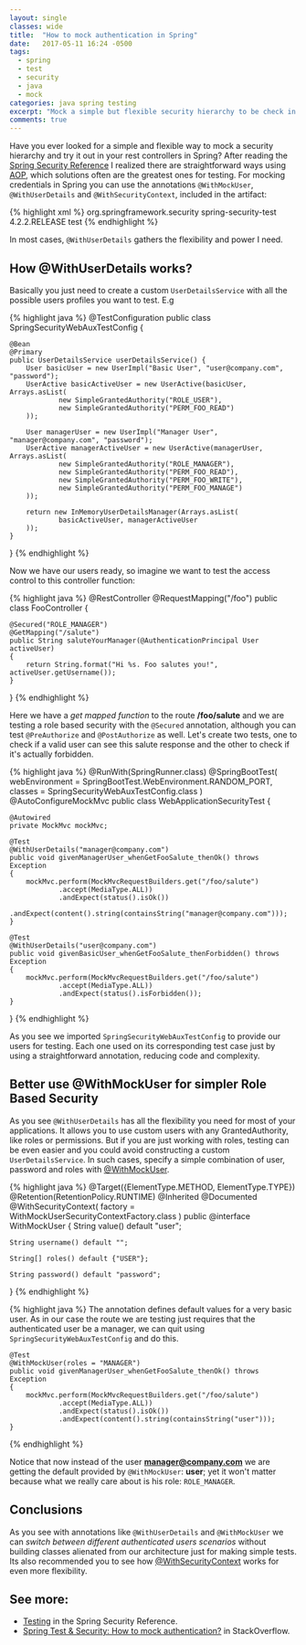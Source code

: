```yaml
---
layout: single
classes: wide
title:  "How to mock authentication in Spring"
date:   2017-05-11 16:24 -0500
tags:
  - spring
  - test
  - security
  - java
  - mock
categories: java spring testing 
excerpt: "Mock a simple but flexible security hierarchy to be check in calls to Rest Controllers"
comments: true
---
```

Have you ever looked for a simple and flexible way to mock a security hierarchy and try it out in your rest controllers in Spring? After reading the [Spring Security Reference][1] I realized there are straightforward ways using [AOP](https://docs.spring.io/spring/docs/4.3.x/spring-framework-reference/html/aop.html), which solutions often are the greatest ones for testing. For mocking credentials in Spring you can use the annotations `@WithMockUser`, `@WithUserDetails` and `@WithSecurityContext`, included in the artifact:

{% highlight xml %}
<dependency>
    <groupId>org.springframework.security</groupId>
    <artifactId>spring-security-test</artifactId>
    <version>4.2.2.RELEASE</version>
    <scope>test</scope>
</dependency>
{% endhighlight %}

In most cases, `@WithUserDetails` gathers the flexibility and power I need.

## How @WithUserDetails works?
Basically you just need to create a custom `UserDetailsService` with all the possible users profiles you want to test. E.g

{% highlight java %}
@TestConfiguration
public class SpringSecurityWebAuxTestConfig {

    @Bean
    @Primary
    public UserDetailsService userDetailsService() {
        User basicUser = new UserImpl("Basic User", "user@company.com", "password");
        UserActive basicActiveUser = new UserActive(basicUser, Arrays.asList(
                new SimpleGrantedAuthority("ROLE_USER"),
                new SimpleGrantedAuthority("PERM_FOO_READ")
        ));

        User managerUser = new UserImpl("Manager User", "manager@company.com", "password");
        UserActive managerActiveUser = new UserActive(managerUser, Arrays.asList(
                new SimpleGrantedAuthority("ROLE_MANAGER"),
                new SimpleGrantedAuthority("PERM_FOO_READ"),
                new SimpleGrantedAuthority("PERM_FOO_WRITE"),
                new SimpleGrantedAuthority("PERM_FOO_MANAGE")
        ));

        return new InMemoryUserDetailsManager(Arrays.asList(
                basicActiveUser, managerActiveUser
        ));
    }
}
{% endhighlight %}

Now we have our users ready, so imagine we want to test the access control to this controller function:

{% highlight java %}
@RestController
@RequestMapping("/foo")
public class FooController {

    @Secured("ROLE_MANAGER")
    @GetMapping("/salute")
    public String saluteYourManager(@AuthenticationPrincipal User activeUser)
    {
        return String.format("Hi %s. Foo salutes you!", activeUser.getUsername());
    }
}
{% endhighlight %}

Here we have a *get mapped function* to the route **/foo/salute** and we are testing a role based security with the `@Secured` annotation, although you can test `@PreAuthorize` and `@PostAuthorize` as well.
Let's create two tests, one to check if a valid user can see this salute response and the other to check if it's actually forbidden.

{% highlight java %}
@RunWith(SpringRunner.class)
@SpringBootTest(
        webEnvironment = SpringBootTest.WebEnvironment.RANDOM_PORT,
        classes = SpringSecurityWebAuxTestConfig.class
)
@AutoConfigureMockMvc
public class WebApplicationSecurityTest {

    @Autowired
    private MockMvc mockMvc;

    @Test
    @WithUserDetails("manager@company.com")
    public void givenManagerUser_whenGetFooSalute_thenOk() throws Exception
    {
        mockMvc.perform(MockMvcRequestBuilders.get("/foo/salute")
                .accept(MediaType.ALL))
                .andExpect(status().isOk())
                .andExpect(content().string(containsString("manager@company.com")));
    }

    @Test
    @WithUserDetails("user@company.com")
    public void givenBasicUser_whenGetFooSalute_thenForbidden() throws Exception
    {
        mockMvc.perform(MockMvcRequestBuilders.get("/foo/salute")
                .accept(MediaType.ALL))
                .andExpect(status().isForbidden());
    }
}
{% endhighlight %}

As you see we imported `SpringSecurityWebAuxTestConfig` to provide our users for testing. Each one used on its corresponding test case just by using a straightforward annotation, reducing code and complexity.

## Better use @WithMockUser for simpler Role Based Security

As you see `@WithUserDetails` has all the flexibility you need for most of your applications. It allows you to use custom users with any GrantedAuthority, like roles or permissions. But if you are just working with roles, testing can be even easier and you could avoid constructing a custom `UserDetailsService`. In such cases, specify a simple combination of user, password and roles with [@WithMockUser][2]. 

{% highlight java %}
@Target({ElementType.METHOD, ElementType.TYPE})
@Retention(RetentionPolicy.RUNTIME)
@Inherited
@Documented
@WithSecurityContext(
    factory = WithMockUserSecurityContextFactory.class
)
public @interface WithMockUser {
    String value() default "user";

    String username() default "";

    String[] roles() default {"USER"};

    String password() default "password";
}
{% endhighlight %}

{% highlight java %}
The annotation defines default values for a very basic user. As in our case the route we are testing just requires that the authenticated user be a manager, we can quit using `SpringSecurityWebAuxTestConfig` and do this.

    @Test
    @WithMockUser(roles = "MANAGER")
    public void givenManagerUser_whenGetFooSalute_thenOk() throws Exception
    {
        mockMvc.perform(MockMvcRequestBuilders.get("/foo/salute")
                .accept(MediaType.ALL))
                .andExpect(status().isOk())
                .andExpect(content().string(containsString("user")));
    }
{% endhighlight %}

Notice that now instead of the user **manager@company.com** we are getting the default provided by `@WithMockUser`: **user**; yet it won't matter because what we really care about is his role: `ROLE_MANAGER`.

## Conclusions

As you see with annotations like `@WithUserDetails` and `@WithMockUser` we can *switch between different authenticated users scenarios* without building classes alienated from our architecture just for making simple tests. Its also recommended you to see how [@WithSecurityContext][3] works for even more flexibility. 

## See more:
* [Testing](https://docs.spring.io/spring-security/site/docs/4.0.x/reference/htmlsingle/#test) in the Spring Security Reference. 
* [Spring Test & Security: How to mock authentication?](https://stackoverflow.com/questions/15203485/spring-test-security-how-to-mock-authentication) in StackOverflow.

[1]: http://docs.spring.io/spring-security/site/docs/4.0.x/reference/htmlsingle/#test-mockmvc
[2]: http://docs.spring.io/spring-security/site/docs/4.0.x/reference/htmlsingle/#test-method-withmockuser
[3]: http://docs.spring.io/spring-security/site/docs/4.0.x/reference/htmlsingle/#test-method-withsecuritycontext